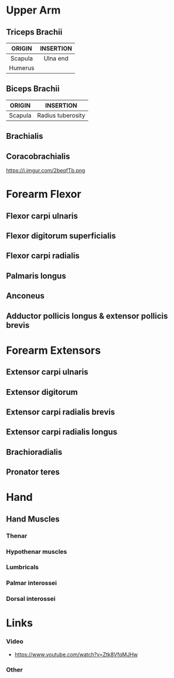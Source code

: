 # Upper Arm
## Triceps Brachii
|ORIGIN|INSERTION
|:-:|:-:
|Scapula|Ulna end
|Humerus|

## Biceps Brachii
|ORIGIN|INSERTION
|:-:|:-:
|Scapula|Radius tuberosity

## Brachialis
## Coracobrachialis
https://i.imgur.com/2beqfTb.png

# Forearm Flexor
## Flexor carpi ulnaris
## Flexor digitorum superficialis
## Flexor carpi radialis
## Palmaris longus
## Anconeus
## Adductor pollicis longus & extensor pollicis brevis

# Forearm Extensors
## Extensor carpi ulnaris
## Extensor digitorum
## Extensor carpi radialis brevis
## Extensor carpi radialis longus
## Brachioradialis 
## Pronator teres

# Hand
## Hand Muscles
### Thenar
### Hypothenar muscles
### Lumbricals
### Palmar interossei
### Dorsal interossei





# Links
### Video
- https://www.youtube.com/watch?v=Ztk8VfqMJHw
### Other